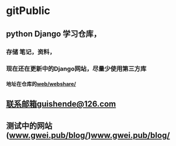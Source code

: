 # gitPublic
## python Django 学习仓库，
### 存储  笔记，资料，
### 现在还在更新中的Django网站，尽量少使用第三方库
#### 地址在仓库的[web/webshare/](web/webshare/)

## 联系邮箱guishende@126.com
## 测试中的网站(www.gwei.pub/blog/)www.gwei.pub/blog/
